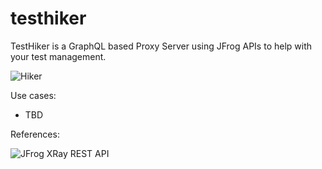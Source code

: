 # testhiker

TestHiker is a GraphQL based Proxy Server using JFrog APIs to help with your test management.

![Hiker](https://gifimage.net/wp-content/uploads/2018/11/hiker-animated-gif-9.gif)

Use cases:

- TBD

References:

![JFrog XRay REST API](https://www.jfrog.com/confluence/display/JFROG/Xray+REST+API#XrayRESTAPI-BaseURL)
